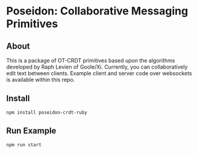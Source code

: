 # Poseidon: Collaborative Messaging Primitives
## About
This is a package of OT-CRDT primitives based upon the algorithms developed by Raph Levien of Goole/Xi.
Currently, you can collaboratively edit text between clients. Example client and server code over websockets is available
within this repo.

## Install
```npm install poseidon-crdt-ruby```

## Run Example
```npm run start```